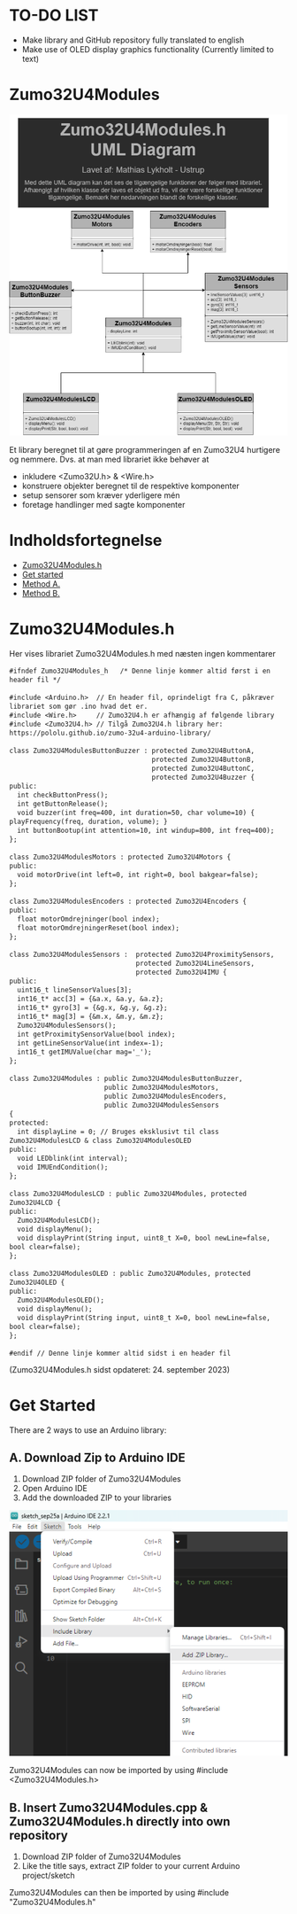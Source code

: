 # TO-DO LIST
* Make library and GitHub repository fully translated to english
* Make use of OLED display graphics functionality (Currently limited to text)
# Zumo32U4Modules
![image](Zumo32U4Modules_Media/Zumo32U4ModulesUML.png)

Et library beregnet til at gøre programmeringen af en Zumo32U4 hurtigere og nemmere. Dvs. at man med librariet ikke behøver at 
* inkludere <Zumo32U.h> & <Wire.h>
* konstruere objekter beregnet til de respektive komponenter
* setup sensorer som kræver yderligere mén
* foretage handlinger med sagte komponenter

# Indholdsfortegnelse
+ [Zumo32U4Modules.h](https://github.com/SaltworkerMLU/Zumo32U4Modules/tree/main#Zumo32u4modulesh)
+ [Get started](https://github.com/SaltworkerMLU/Zumo32U4Modules/tree/main#Get-started)
+ [Method A. ](https://github.com/SaltworkerMLU/Zumo32U4Modules/edit/main/README.md#get-started)
+ [Method B. ](https://github.com/SaltworkerMLU/Zumo32U4Modules/edit/main/README.md#get-started)

# Zumo32U4Modules.h
Her vises librariet Zumo32U4Modules.h med næsten ingen kommentarer
``` 
#ifndef Zumo32U4Modules_h   /* Denne linje kommer altid først i en header fil */

#include <Arduino.h>  // En header fil, oprindeligt fra C, påkræver librariet som gør .ino hvad det er.
#include <Wire.h>     // Zumo32U4.h er afhængig af følgende library
#include <Zumo32U4.h> // Tilgå Zumo32U4.h library her: https://pololu.github.io/zumo-32u4-arduino-library/

class Zumo32U4ModulesButtonBuzzer : protected Zumo32U4ButtonA, 
                                    protected Zumo32U4ButtonB,
                                    protected Zumo32U4ButtonC, 
                                    protected Zumo32U4Buzzer { 
public: 
  int checkButtonPress();
  int getButtonRelease();
  void buzzer(int freq=400, int duration=50, char volume=10) { playFrequency(freq, duration, volume); }
  int buttonBootup(int attention=10, int windup=800, int freq=400); 
};

class Zumo32U4ModulesMotors : protected Zumo32U4Motors { 
public: 
  void motorDrive(int left=0, int right=0, bool bakgear=false); 
};

class Zumo32U4ModulesEncoders : protected Zumo32U4Encoders { 
public: 
  float motorOmdrejninger(bool index);
  float motorOmdrejningerReset(bool index);
};

class Zumo32U4ModulesSensors :  protected Zumo32U4ProximitySensors,
                                protected Zumo32U4LineSensors, 
                                protected Zumo32U4IMU {
public:
  uint16_t lineSensorValues[3];
  int16_t* acc[3] = {&a.x, &a.y, &a.z}; 
  int16_t* gyro[3] = {&g.x, &g.y, &g.z};
  int16_t* mag[3] = {&m.x, &m.y, &m.z};
  Zumo32U4ModulesSensors();
  int getProximitySensorValue(bool index);
  int getLineSensorValue(int index=-1);
  int16_t getIMUValue(char mag='_');
};

class Zumo32U4Modules : public Zumo32U4ModulesButtonBuzzer, 
                        public Zumo32U4ModulesMotors, 
                        public Zumo32U4ModulesEncoders, 
                        public Zumo32U4ModulesSensors
{
protected:
  int displayLine = 0; // Bruges eksklusivt til class Zumo32U4ModulesLCD & class Zumo32U4ModulesOLED
public:
  void LEDblink(int interval); 
  void IMUEndCondition();
};

class Zumo32U4ModulesLCD : public Zumo32U4Modules, protected Zumo32U4LCD {
public:
  Zumo32U4ModulesLCD();
  void displayMenu();
  void displayPrint(String input, uint8_t X=0, bool newLine=false, bool clear=false);
};

class Zumo32U4ModulesOLED : public Zumo32U4Modules, protected Zumo32U4OLED {
public:
  Zumo32U4ModulesOLED();
  void displayMenu();
  void displayPrint(String input, uint8_t X=0, bool newLine=false, bool clear=false);
};

#endif // Denne linje kommer altid sidst i en header fil
```
(Zumo32U4Modules.h sidst opdateret: 24. september 2023)

# Get Started
There are 2 ways to use an Arduino library:
## A. Download Zip to Arduino IDE
1.  Download ZIP folder of Zumo32U4Modules
2.  Open Arduino IDE
3.  Add the downloaded ZIP to your libraries

![image](Zumo32U4Modules_Media/Zumo32U4Modules_Add.zip_Library.png)

Zumo32U4Modules can now be imported by using #include <Zumo32U4Modules.h>
## B. Insert Zumo32U4Modules.cpp & Zumo32U4Modules.h directly into own repository
1.  Download ZIP folder of Zumo32U4Modules
2.  Like the title says, extract ZIP folder to your current Arduino project/sketch
   
Zumo32U4Modules can then be imported by using #include "Zumo32U4Modules.h"
